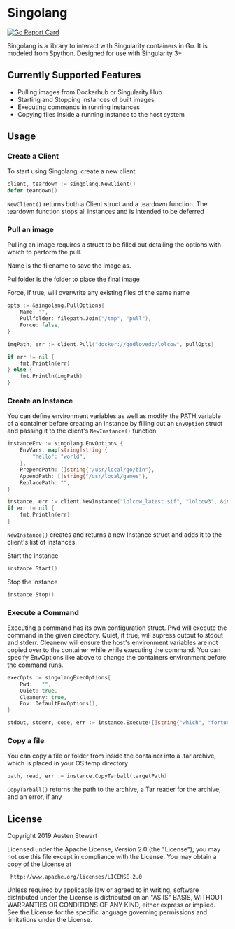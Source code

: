 # Singolang

[![Go Report Card](https://goreportcard.com/badge/github.com/stewartad/singolang)](https://goreportcard.com/report/github.com/stewartad/singolang)

Singolang is a library to interact with Singularity containers in Go. It is modeled from Spython. Designed for use with Singularity 3+

## Currently Supported Features

* Pulling images from Dockerhub or Singularity Hub
* Starting and Stopping instances of built images
* Executing commands in running instances
* Copying files inside a running instance to the host system

## Usage

### Create a Client

To start using Singolang, create a new client

```go
client, teardown := singolang.NewClient()
defer teardown()
```

`NewClient()` returns both a Client struct and a teardown function. The teardown function stops all instances and is intended to be deferred

### Pull an image

Pulling an image requires a struct to be filled out detailing the options with which to perform the pull.

Name is the filename to save the image as.

Pullfolder is the folder to place the final image

Force, if true, will overwrite any existing files of the same name

```go
opts := &singolang.PullOptions{
    Name: "",
    Pullfolder: filepath.Join("/tmp", "pull"),
    Force: false,
}

imgPath, err := client.Pull("docker://godlovedc/lolcow", pullOpts)

if err != nil {
    fmt.Println(err)
} else {
    fmt.Println(imgPath)
}
```

### Create an Instance

You can define environment variables as well as modify the PATH variable of a container before creating an instance by filling out an `EnvOption` struct and passing it to the client's `NewInstance()` function

```go
instanceEnv := singolang.EnvOptions {
    EnvVars: map[string]string {
        "hello": "world",
    },
    PrependPath: []string{"/usr/local/go/bin"},
    AppendPath: []string{"/usr/local/games"},
    ReplacePath: "",
}

instance, err := client.NewInstance("lolcow_latest.sif", "lolcow3", &instanceEnv)
if err != nil {
    fmt.Println(err)
}
```

`NewInstance()` creates and returns a new Instance struct and adds it to the client's list of instances.

Start the instance

```go
instance.Start()
```

Stop the instance

```go
instance.Stop()
```

### Execute a Command

Executing a command has its own configuration struct. Pwd will execute the command in the given directory. Quiet, if true, will supress output to stdout and stderr. Cleanenv will ensure the host's environment variables are not copied over to the container while while executing the command. You can specify EnvOptions like above to change the containers environment before the command runs.

```go
execOpts := singolangExecOptions{
    Pwd:   "",
    Quiet: true,
    Cleanenv: true,
    Env: DefaultEnvOptions(),
}

stdout, stderr, code, err := instance.Execute([]string{"which", "fortune"}, %execOpts)
```

### Copy a file

You can copy a file or folder from inside the container into a .tar archive, which is placed in your OS temp directory

```go
path, read, err := instance.CopyTarball(targetPath)
```

`CopyTarball()` returns the path to the archive, a Tar reader for the archive, and an error, if any

## License

   Copyright 2019 Austen Stewart

   Licensed under the Apache License, Version 2.0 (the "License");
   you may not use this file except in compliance with the License.
   You may obtain a copy of the License at

     http://www.apache.org/licenses/LICENSE-2.0

   Unless required by applicable law or agreed to in writing, software
   distributed under the License is distributed on an "AS IS" BASIS,
   WITHOUT WARRANTIES OR CONDITIONS OF ANY KIND, either express or implied.
   See the License for the specific language governing permissions and
   limitations under the License.
